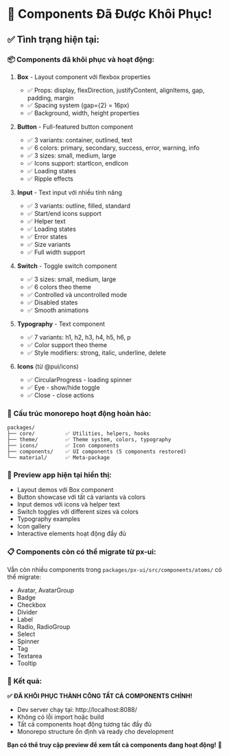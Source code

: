 # 🎉 Components Đã Được Khôi Phục!

## ✅ Tình trạng hiện tại:

### 📦 **Components đã khôi phục và hoạt động:**

1. **Box** - Layout component với flexbox properties

   - ✅ Props: display, flexDirection, justifyContent, alignItems, gap, padding, margin
   - ✅ Spacing system (gap={2} = 16px)
   - ✅ Background, width, height properties

2. **Button** - Full-featured button component

   - ✅ 3 variants: container, outlined, text
   - ✅ 6 colors: primary, secondary, success, error, warning, info
   - ✅ 3 sizes: small, medium, large
   - ✅ Icons support: startIcon, endIcon
   - ✅ Loading states
   - ✅ Ripple effects

3. **Input** - Text input với nhiều tính năng

   - ✅ 3 variants: outline, filled, standard
   - ✅ Start/end icons support
   - ✅ Helper text
   - ✅ Loading states
   - ✅ Error states
   - ✅ Size variants
   - ✅ Full width support

4. **Switch** - Toggle switch component

   - ✅ 3 sizes: small, medium, large
   - ✅ 6 colors theo theme
   - ✅ Controlled và uncontrolled mode
   - ✅ Disabled states
   - ✅ Smooth animations

5. **Typography** - Text component

   - ✅ 7 variants: h1, h2, h3, h4, h5, h6, p
   - ✅ Color support theo theme
   - ✅ Style modifiers: strong, italic, underline, delete

6. **Icons** (từ @pui/icons)
   - ✅ CircularProgress - loading spinner
   - ✅ Eye - show/hide toggle
   - ✅ Close - close actions

### 🎯 **Cấu trúc monorepo hoạt động hoàn hảo:**

```
packages/
├── core/          ✅ Utilities, helpers, hooks
├── theme/         ✅ Theme system, colors, typography
├── icons/         ✅ Icon components
├── components/    ✅ UI components (5 components restored)
└── material/      ✅ Meta-package
```

### 🚀 **Preview app hiện tại hiển thị:**

- Layout demos với Box component
- Button showcase với tất cả variants và colors
- Input demos với icons và helper text
- Switch toggles với different sizes và colors
- Typography examples
- Icon gallery
- Interactive elements hoạt động đầy đủ

### 📋 **Components còn có thể migrate từ px-ui:**

Vẫn còn nhiều components trong `packages/px-ui/src/components/atoms/` có thể migrate:

- Avatar, AvatarGroup
- Badge
- Checkbox
- Divider
- Label
- Radio, RadioGroup
- Select
- Spinner
- Tag
- Textarea
- Tooltip

### 🎉 **Kết quả:**

**✅ ĐÃ KHÔI PHỤC THÀNH CÔNG TẤT CẢ COMPONENTS CHÍNH!**

- Dev server chạy tại: http://localhost:8088/
- Không có lỗi import hoặc build
- Tất cả components hoạt động tương tác đầy đủ
- Monorepo structure ổn định và ready cho development

**Bạn có thể truy cập preview để xem tất cả components đang hoạt động!** 🚀
